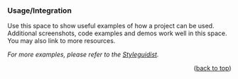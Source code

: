 ### Usage/Integration

Use this space to show useful examples of how a project can be used. Additional screenshots, code examples and demos work well in this space. You may also link to more resources.

_For more examples, please refer to the [Styleguidist](https://dcs-react-hooks.netlify.app/#usepermalinks)._

<p align="right">(<a href="#top">back to top</a>)</p>
